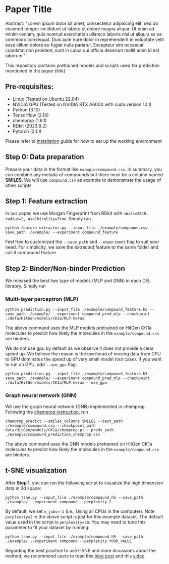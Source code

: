# Paper Title
Abstract:
"Lorem ipsum dolor sit amet, consectetur adipiscing elit, sed do eiusmod tempor incididunt ut labore et dolore magna aliqua. Ut enim ad minim veniam, quis nostrud exercitation ullamco laboris nisi ut aliquip ex ea commodo consequat. Duis aute irure dolor in reprehenderit in voluptate velit esse cillum dolore eu fugiat nulla pariatur. Excepteur sint occaecat cupidatat non proident, sunt in culpa qui officia deserunt mollit anim id est laborum."

This repository contains pretrained models and scripts used for prediction mentioned in the paper (link)

## Pre-requisites:
- Linux (Tested on Ubuntu 22.04)
- NVIDIA GPU (Tested on NVIDIA RTX A6000 with cuda version 12.1)
- Python (3.10)
- Tensorflow (2.14)
- chemprop (1.6.1)
- RDkit (2023.9.2)
- Pytorch (2.1.1)
  
Please refer to [installation](docs/INSTALLATION.md) guide for how to set up the working environment



## Step 0: Data preparation
Prepare your data in the format like `example/compound.csv`. In summary, you can combine any metada of compounds but there must be a column named **SMILES**. We will use `compound.csv` as example to demonstrate the usage of other scripts


## Step 1: Feature extraction
In our paper, we use Morgan Fingerprint from RDkit with `nbits=2048, radius=2, useChirality=True`. Simply run
```
python feature_extractor.py --input_file ./example/compound.csv --save_path ./example/ --experiment compound_feature
```
Feel free to customized the `--save_path` and `--experiment` flag to suit your need. For simplicity, we save the extracted feature to the same folder and call it compound feature

## Step 2: Binder/Non-binder Prediction
We released the best two type of models (MLP and GNN) in each DEL librabry. Simply run
### Multi-layer perceptron (MLP)
```
python prediction.py --input_file ./example/compound_feature.h5 --save_path ./example/ --experiment compound_pred_mlp --checkpoint ./data/HitGen/models/CK1a/MLP.keras
```
The above command uses the MLP models pretrained on HitGen CK1a molecules to predict how likely the molecules in the `example/compound.csv` are binders.

We do not use gpu by default as we observe it does not provide a clear speed up. We believe the reason is the overhead of moving data from CPU to GPU dominates the speed up of very small model (our case). If you want to run on GPU, add `--use_gpu` flag:
```
python prediction.py --input_file ./example/compound_feature.h5 --save_path ./example/ --experiment compound_pred_mlp --checkpoint ./data/HitGen/models/CK1a/MLP.keras --use_gpu
```


### Graph neural network (GNN)
We use the graph neural network (GNN) implemented in chemprop. Following the [chemprop instruction](https://github.com/chemprop/chemprop#predicting),  run
```
chemprop_predict --smiles_columns SMILES --test_path ./example/compound.csv --checkpoint_path data/HitGen/models/CK1a/chemprop.pt --preds_path ./example/compound_prediction_chemprop.csv
```
The above command uses the GNN models pretrained on HitGen CK1a molecules to predict how likely the molecules in the `example/compound.csv` are binders.

## t-SNE visualization
After **Step 1**, you can run the following script to visualize the high dimension data in 2d space:
```
python tsne.py --input_file ./example/compound.h5 --save_path ./example/ --experiment compound --perplexity 2
```
By default, we set `n_jobs=-1` (i.e., Using all CPUs in the computer). Note `perplexity=2` in the above script is just for this example dataset. The default value used in the script is `perplexity=30`. You may need to tune this parameter to fit your dataset by running:
```
python tsne.py --input_file ./example/compound.h5 --save_path ./example/ --experiment compound --perplexity YOUR_VALUE
```

Regarding the best practice to use t-SNE and more dicussions about the method, we recommend users to read this [blog post](https://distill.pub/2016/misread-tsne/) and this [video](https://www.youtube.com/watch?v=CsUqmug7ZMc)











